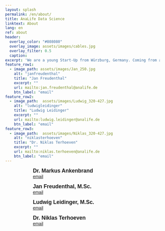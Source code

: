 ```yaml
---
layout: splash
permalink: /en/about/
title: AnaLife Data Science
linktext: About
lang: en
ref: about
header:
  overlay_color: "#808080"
  overlay_image: assets/images/cables.jpg
  overlay_filter: 0.5
  caption: 
excerpt: 'We are a young Start-Up from Würzburg, Germany. Coming from a life science background we share many years of experience in handling complex data.'
feature_row1:
  - image_path: assets/images/Jan_250.jpg 
    alt: "janfreudenthal"
    title: "Jan Freudenthal"
    excerpt: ""
    url: mailto:jan.freudenthal@analife.de
    btn_label: "email"
feature_row2:
  - image_path:  assets/images/Ludwig_320-427.jpg
    alt: "ludwigleidinger"
    title: "Ludwig Leidinger"
    excerpt: ""
    url: mailto:ludwig.leidinger@analife.de
    btn_label: "email"
feature_row3:
  - image_path:  assets/images/Niklas_320-427.jpg
    alt: "niklasterhoeven"
    title: "Dr. Niklas Terhoeven"
    excerpt: ""
    url: mailto:niklas.terhoeven@analife.de
    btn_label: "email"
---
```


<div style="margin: auto; width: 80%">
<figure style="width: 220px" class="align-left">
  <img src="{{ site.url }}{{ site.baseurl }}/assets/images/Markus_320-427.jpg" alt="">
  <figcaption style="font-family: 'Fira Sans',sans-serif"><b style="font-size: 1.25em">Dr. Markus Ankenbrand</b><br /><a href="mailto:markus.ankenbrand@analife.de" style="font-size: 1em">email</a></figcaption>
</figure>
<figure style="width: 220px" class="align-left">
  <img src="{{ site.url }}{{ site.baseurl }}/assets/images/Jan_320-427.jpg" alt="">
  <figcaption style="font-family: 'Fira Sans',sans-serif"><b style="font-size: 1.25em">Jan Freudenthal, M.Sc.</b><br /><a href="mailto:jan.freudenthal@analife.de" style="font-size: 1em">email</a></figcaption>
</figure>
<figure style="width: 220px" class="align-left">
  <img src="{{ site.url }}{{ site.baseurl }}/assets/images/Ludwig_320-427.jpg" alt="">
  <figcaption style="font-family: 'Fira Sans',sans-serif"><b style="font-size: 1.25em">Ludwig Leidinger, M.Sc.</b><br /><a href="mailto:ludwig.leidinger@analife.de" style="font-size: 1em">email</a></figcaption>
</figure>
<figure style="width: 220px" class="align-left">
  <img src="{{ site.url }}{{ site.baseurl }}/assets/images/Niklas_320-427.jpg" alt="">
  <figcaption style="font-family: 'Fira Sans',sans-serif"><b style="font-size: 1.25em">Dr. Niklas Terhoeven</b><br /><a href="mailto:niklas.terhoeven@analife.de" style="font-size: 1em">email</a></figcaption>
</figure>
</div>



